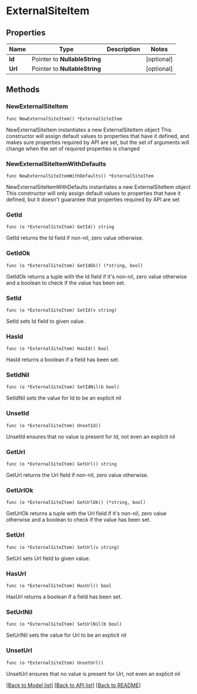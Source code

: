# ExternalSiteItem

## Properties

Name | Type | Description | Notes
------------ | ------------- | ------------- | -------------
**Id** | Pointer to **NullableString** |  | [optional] 
**Url** | Pointer to **NullableString** |  | [optional] 

## Methods

### NewExternalSiteItem

`func NewExternalSiteItem() *ExternalSiteItem`

NewExternalSiteItem instantiates a new ExternalSiteItem object
This constructor will assign default values to properties that have it defined,
and makes sure properties required by API are set, but the set of arguments
will change when the set of required properties is changed

### NewExternalSiteItemWithDefaults

`func NewExternalSiteItemWithDefaults() *ExternalSiteItem`

NewExternalSiteItemWithDefaults instantiates a new ExternalSiteItem object
This constructor will only assign default values to properties that have it defined,
but it doesn't guarantee that properties required by API are set

### GetId

`func (o *ExternalSiteItem) GetId() string`

GetId returns the Id field if non-nil, zero value otherwise.

### GetIdOk

`func (o *ExternalSiteItem) GetIdOk() (*string, bool)`

GetIdOk returns a tuple with the Id field if it's non-nil, zero value otherwise
and a boolean to check if the value has been set.

### SetId

`func (o *ExternalSiteItem) SetId(v string)`

SetId sets Id field to given value.

### HasId

`func (o *ExternalSiteItem) HasId() bool`

HasId returns a boolean if a field has been set.

### SetIdNil

`func (o *ExternalSiteItem) SetIdNil(b bool)`

 SetIdNil sets the value for Id to be an explicit nil

### UnsetId
`func (o *ExternalSiteItem) UnsetId()`

UnsetId ensures that no value is present for Id, not even an explicit nil
### GetUrl

`func (o *ExternalSiteItem) GetUrl() string`

GetUrl returns the Url field if non-nil, zero value otherwise.

### GetUrlOk

`func (o *ExternalSiteItem) GetUrlOk() (*string, bool)`

GetUrlOk returns a tuple with the Url field if it's non-nil, zero value otherwise
and a boolean to check if the value has been set.

### SetUrl

`func (o *ExternalSiteItem) SetUrl(v string)`

SetUrl sets Url field to given value.

### HasUrl

`func (o *ExternalSiteItem) HasUrl() bool`

HasUrl returns a boolean if a field has been set.

### SetUrlNil

`func (o *ExternalSiteItem) SetUrlNil(b bool)`

 SetUrlNil sets the value for Url to be an explicit nil

### UnsetUrl
`func (o *ExternalSiteItem) UnsetUrl()`

UnsetUrl ensures that no value is present for Url, not even an explicit nil

[[Back to Model list]](../README.md#documentation-for-models) [[Back to API list]](../README.md#documentation-for-api-endpoints) [[Back to README]](../README.md)


